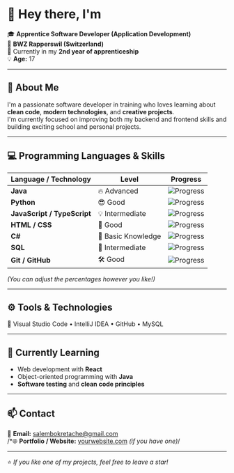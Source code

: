 # 👋 Hey there, I'm <Amin>

🎓 **Apprentice Software Developer (Application Development)**  
🏫 **BWZ Rapperswil (Switzerland)**  
📅 Currently in my **2nd year of apprenticeship**  
💡 **Age:** 17  

---

## 🚀 About Me
I'm a passionate software developer in training who loves learning about **clean code**, **modern technologies**, and **creative projects**.  
I'm currently focused on improving both my backend and frontend skills and building exciting school and personal projects.

---

## 💻 Programming Languages & Skills

| Language / Technology | Level | Progress |
|------------------------|--------|-----------|
| **Java** | 🔥 Advanced | ![Progress](https://progress-bar.dev/80/?title=80%) |
| **Python** | 😎 Good | ![Progress](https://progress-bar.dev/70/?title=70%) |
| **JavaScript / TypeScript** | 💡 Intermediate | ![Progress](https://progress-bar.dev/60/?title=60%) |
| **HTML / CSS** | 🎨 Good | ![Progress](https://progress-bar.dev/75/?title=75%) |
| **C#** | 🧩 Basic Knowledge | ![Progress](https://progress-bar.dev/40/?title=40%) |
| **SQL** | 💾 Intermediate | ![Progress](https://progress-bar.dev/65/?title=65%) |
| **Git / GitHub** | 🛠️ Good | ![Progress](https://progress-bar.dev/75/?title=75%) |

*(You can adjust the percentages however you like!)*

---

## ⚙️ Tools & Technologies
🧠 Visual Studio Code • IntelliJ IDEA • GitHub • MySQL 

---

## 🌱 Currently Learning
- Web development with **React**
- Object-oriented programming with **Java**
- **Software testing** and **clean code principles**

---

## 📫 Contact
📧 **Email:** salembokretache@gmail.com  
/*🌐 **Portfolio / Website:** [yourwebsite.com](https://yourwebsite.com) *(if you have one)*/ 


---

⭐️ *If you like one of my projects, feel free to leave a star!*
